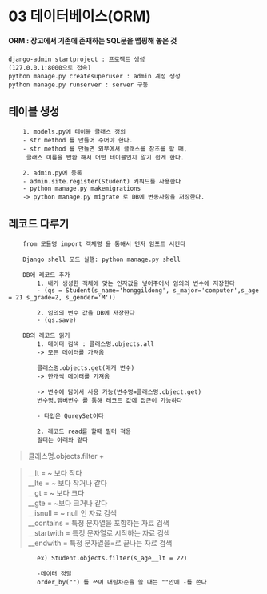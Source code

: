03 데이터베이스(ORM)
====

#### ORM : 장고에서 기존에 존재하는 SQL문을 맵핑해 놓은 것

    django-admin startproject : 프로젝트 생성  
    (127.0.0.1:8000으로 접속)
    python manage.py createsuperuser : admin 계정 생성
    python manage.py runserver : server 구동

테이블 생성
---
```
    1. models.py에 테이블 클래스 정의
    - str method 를 만들어 주어야 한다.
    - str method 를 만들면 외부에서 클래스를 참조를 할 때,
     클래스 이름을 반환 해서 어떤 테이블인지 알기 쉽게 한다.

    2. admin.py에 등록
    - admin.site.register(Student) 키워드를 사용한다
    - python manage.py makemigrations
    -> python manage.py migrate 로 DB에 변동사항을 저장한다.

```

레코드 다루기
---
```
    from 모듈명 import 객체명 을 통해서 먼저 임포트 시킨다

    Django shell 모드 실행: python manage.py shell

    DB에 레코드 추가
        1. 내가 생성한 객체에 맞는 인자값을 넣어주어서 임의의 변수에 저장한다
        - (qs = Student(s_name='honggildong', s_major='computer',s_age = 21 s_grade=2, s_gender='M'))

        2. 임의의 변수 값을 DB에 저장한다
        - (qs.save)

    DB의 레코드 읽기
        1. 데이터 검색 : 클래스명.objects.all
        -> 모든 데이터를 가져옴
        
        클래스명.objects.get(매개 변수)
        -> 한개씩 데이터를 가져옴

        -> 변수에 담아서 사용 가능(변수명=클래스명.object.get)
        변수명.맴버변수 를 통해 레코드 값에 접근이 가능하다
        
        - 타입은 QureySet이다

        2. 레코드 read를 할때 필터 적용
        필터는 아래와 같다
```
>클래스명.objects.filter +  

>__lt = ~ 보다 작다  
>__lte = ~ 보다 작거나 같다  
>__gt = ~ 보다 크다  
>__gte = ~보다 크거나 같다  
>__isnull = ~ null 인 자료 검색  
>__contains = 특정 문자열을 포함하는 자료 검색  
>__startwith = 특정 문자열로 시작하는 자료 검색  
>__endwith = 특정 문자열을=로 끝나는 자료 검색  
```
        ex) Student.objects.filter(s_age__lt = 22)

        -데이터 정렬
        order_by("") 를 쓰며 내림차순을 쓸 때는 ""안에 -를 쓴다
```
